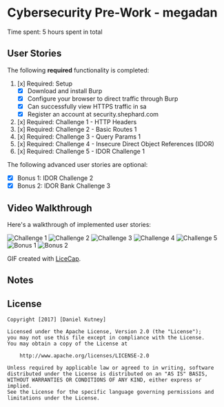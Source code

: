 # Cybersecurity Pre-Work - megadan

Time spent: 5 hours spent in total 

## User Stories

The following **required** functionality is completed:

1. [x]  Required: Setup 
    -  [x]  Download and install Burp
    -  [x]  Configure your browser to direct traffic through Burp
    -  [x]  Can successfully view HTTPS traffic in sa
    -  [x]  Register an account at security.shephard.com
  
2. [x]  Required: Challenge 1 - HTTP Headers
3. [x]  Required: Challenge 2 - Basic Routes 1
4. [x]  Required: Challenge 3 - Query Params 1
5. [x]  Required: Challenge 4 - Insecure Direct Object References (IDOR)
6. [x]  Required: Challenge 5 - IDOR Challenge 1 

The following advanced user stories are optional:

* [x]  Bonus 1: IDOR Challenge 2 
* [x]  Bonus 2: IDOR Bank Challenge 3

## Video Walkthrough

Here's a walkthrough of implemented user stories:

<img src='http://i.imgur.com/aBjfIcp.gifv' title='Challenge 1' width='' alt='Challenge 1' />
<img src='http://i.imgur.com/l78f0vP.gifv' title='Challenge 2' width='' alt='Challenge 2' />
<img src='http://i.imgur.com/pqzo0gO.gifv' title='Challenge 3' width='' alt='Challenge 3' />
<img src='http://i.imgur.com/j1TCoi0.gifv' title='Challenge 4' width='' alt='Challenge 4' />
<img src='http://i.imgur.com/IZrIkuJ.gifv' title='Challenge 5' width='' alt='Challenge 5' />
<img src='http://i.imgur.com/HdTynx2.gifv' title='Bonus 1' width='' alt='Bonus 1' />
<img src='http://i.imgur.com/pPt7KAE.gifv' title='Bonus 2' width='' alt='Bonus 2' />

GIF created with [LiceCap](http://www.cockos.com/licecap/).

## Notes


## License

    Copyright [2017] [Daniel Kutney]

    Licensed under the Apache License, Version 2.0 (the "License");
    you may not use this file except in compliance with the License.
    You may obtain a copy of the License at

        http://www.apache.org/licenses/LICENSE-2.0

    Unless required by applicable law or agreed to in writing, software
    distributed under the License is distributed on an "AS IS" BASIS,
    WITHOUT WARRANTIES OR CONDITIONS OF ANY KIND, either express or implied.
    See the License for the specific language governing permissions and
    limitations under the License.
